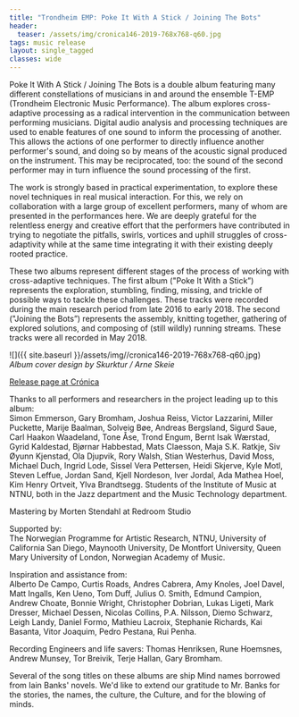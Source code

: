 ```yaml
---
title: "Trondheim EMP: Poke It With A Stick / Joining The Bots"
header: 
  teaser: /assets/img/cronica146-2019-768x768-q60.jpg
tags: music release
layout: single_tagged
classes: wide
---
```


Poke It With A Stick / Joining The Bots is a double album featuring many different constellations of musicians in and around the ensemble T-EMP (Trondheim Electronic Music Performance).
The album explores cross-adaptive processing as a radical intervention in the communication between performing musicians. Digital audio analysis and processing techniques are used to enable features of one sound to inform the processing of another. This allows the actions of one performer to directly influence another performer's sound, and doing so by means of the acoustic signal produced on the instrument. This may be reciprocated, too: the sound of the second performer may in turn influence the sound processing of the first.

The work is strongly based in practical experimentation, to explore these novel techniques in real musical interaction. For this, we rely on collaboration with a large group of excellent performers, many of whom are presented in the performances here. We are deeply grateful for the relentless energy and creative effort that the performers have contributed in trying to negotiate the pitfalls, swirls, vortices and uphill struggles of cross-adaptivity while at the same time integrating it with their existing deeply rooted practice.

These two albums represent different stages of the process of working with cross-adaptive techniques. The first album ("Poke It With a Stick”) represents the exploration, stumbling, finding, missing, and trickle of possible ways to tackle these challenges. These tracks were recorded during the main research period from late 2016 to early 2018. The second ("Joining the Bots”) represents the assembly, knitting together, gathering of explored solutions, and composing of (still wildly) running streams. These tracks were all recorded in May 2018.


![]({{ site.baseurl }}/assets/img//cronica146-2019-768x768-q60.jpg)  
*Album cover design by Skurktur / Arne Skeie*

[Release page at Cr&oacute;nica](https://www.cronicaelectronica.org/releases/146)

Thanks to all performers and researchers in the project leading up to this album:  
Simon Emmerson, Gary Bromham, Joshua Reiss, Victor Lazzarini, Miller Puckette, Marije Baalman, Solveig B&oslash;e, Andreas Bergsland, Sigurd Saue, Carl Haakon Waadeland, Tone &Aring;se, Trond Engum, Bernt Isak W&aelig;rstad, Gyrid Kaldestad, Bj&oslash;rnar Habbestad, Mats Claesson, Maja S.K. Ratkje, Siv &Oslash;yunn Kjenstad, Ola Djupvik, Rory Walsh, Stian Westerhus, David Moss, Michael Duch, Ingrid Lode, Sissel Vera Pettersen, Heidi Skjerve, Kyle Motl, Steven Leffue, Jordan Sand, Kjell Nordeson, Iver Jordal, Ada Mathea Hoel, Kim Henry Ortveit, Ylva Brandtsegg. Students of the Institute of Music at NTNU, both in the Jazz department and the Music Technology department.

Mastering by Morten Stendahl at Redroom Studio

Supported by:  
The Norwegian Programme for Artistic Research, NTNU, University of California San Diego, Maynooth University, De Montfort University, Queen Mary University of London, Norwegian Academy of Music.

Inspiration and assistance from:  
Alberto De Campo, Curtis Roads, Andres Cabrera, Amy Knoles, Joel Davel, Matt Ingalls, Ken Ueno, Tom Duff, Julius O. Smith, Edmund Campion, Andrew Choate, Bonnie Wright, Christopher Dobrian, Lukas Ligeti, Mark Dresser, Michael Dessen, Nicolas Collins, P.A. Nilsson, Diemo Schwarz, Leigh Landy, Daniel Formo, Mathieu Lacroix, Stephanie Richards, Kai Basanta, Vitor Joaquim, Pedro Pestana, Rui Penha.

Recording Engineers and life savers: Thomas Henriksen, Rune Hoemsnes, Andrew Munsey, Tor Breivik, Terje Hallan, Gary Bromham.  

Several of the song titles on these albums are ship Mind names borrowed from Iain Banks' novels. We'd like to extend our gratitude to Mr. Banks for the stories, the names, the culture, the Culture, and for the blowing of minds.
